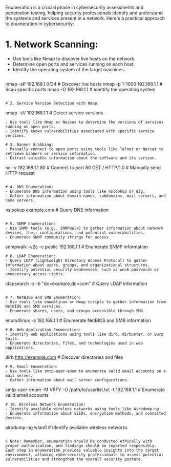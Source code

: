 Enumeration is a crucial phase in cybersecurity assessments and penetration testing, helping security professionals identify and understand the systems and services present in a network. Here's a practical approach to enumeration in cybersecurity:
# 1. Network Scanning:
- Use tools like Nmap to discover live hosts on the network.
- Determine open ports and services running on each host.
- Identify the operating system of the target machines.
  ```
nmap -sP 192.168.1.0/24  # Discover live hosts
nmap -p 1-1000 192.168.1.1  # Scan specific ports
nmap -O 192.168.1.1  # Identify the operating system

  ```

# 2. Service Version Detection with Nmap:
```
nmap -sV 192.168.1.1  # Detect service versions
```
- Use tools like Nmap or Nessus to determine the versions of services running on open ports.
- Identify known vulnerabilities associated with specific service versions.

# 3. Banner Grabbing:
- Manually connect to open ports using tools like Telnet or Netcat to retrieve banners or service information.
- Extract valuable information about the software and its version.

```
nc -v 192.168.1.1 80  # Connect to port 80
GET / HTTP/1.0  # Manually send HTTP request

```

# 4. DNS Enumeration:
- Enumerate DNS information using tools like nslookup or dig.
- Gather information about domain names, subdomains, mail servers, and name servers.

```
nslookup example.com  # Query DNS information

```

# 5. SNMP Enumeration:
- Use SNMP tools (e.g., SNMPwalk) to gather information about network devices, their configurations, and potential vulnerabilities.
- Enumerate SNMP community strings for access.
```
snmpwalk -v2c -c public 192.168.1.1  # Enumerate SNMP information

```
# 6. LDAP Enumeration:
- Query LDAP (Lightweight Directory Access Protocol) to gather information about users, groups, and organizational structures.
- Identify potential security weaknesses, such as weak passwords or unnecessary access rights.

```
ldapsearch -x -b "dc=example,dc=com"  # Query LDAP information

```

# 7. NetBIOS and SMB Enumeration:
- Use tools like enum4linux or Nmap scripts to gather information from NetBIOS and SMB services.
- Enumerate shares, users, and groups accessible through SMB.

```
enum4linux -a 192.168.1.1  # Enumerate NetBIOS and SMB information

```
# 8. Web Application Enumeration:
- Identify web applications using tools like dirb, dirbuster, or Burp Suite.
- Enumerate directories, files, and technologies used in web applications.
```
dirb http://example.com  # Discover directories and files

```
# 9. Email Enumeration:
- Use tools like smtp-user-enum to enumerate valid email accounts on a mail server.
- Gather information about mail server configurations.

```
smtp-user-enum -M VRFY -U /path/to/userlist.txt -t 192.168.1.1  # Enumerate valid email accounts

```
# 10. Wireless Network Enumeration:
- Identify available wireless networks using tools like Airodump-ng.
- Enumerate information about SSIDs, encryption methods, and connected devices.

```
airodump-ng wlan0  # Identify available wireless networks

```

> Note: Remember, enumeration should be conducted ethically with proper authorization, and findings should be reported responsibly. Each step in enumeration provides valuable insights into the target environment, allowing cybersecurity professionals to assess potential vulnerabilities and strengthen the overall security posture.
